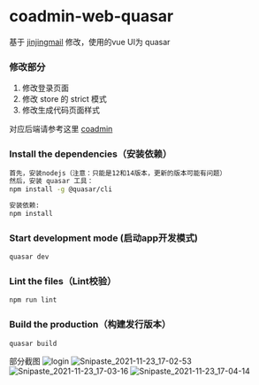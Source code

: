 # coadmin-web-quasar
基于 [jinjingmail](https://github.com/jinjingmail/coadmin-web-quasar) 修改，使用的vue UI为 quasar
### 修改部分
1. 修改登录页面
2. 修改 store 的 strict 模式
3. 修改生成代码页面样式

对应后端请参考这里 [coadmin](https://github.com/RandolphChin/coadmin)

### Install the dependencies（安装依赖）
```bash
首先，安装nodejs（注意：只能是12和14版本，更新的版本可能有问题）
然后，安装 quasar 工具：
npm install -g @quasar/cli

安装依赖:
npm install
```

### Start development mode (启动app开发模式)
```bash
quasar dev
```

### Lint the files（Lint校验）
```bash
npm run lint
```

### Build the production（构建发行版本）
```bash
quasar build
```
部分截图
![login](https://user-images.githubusercontent.com/19374409/142997708-7fb8f404-edbc-413e-addd-e5942ff48b6f.jpg)
![Snipaste_2021-11-23_17-02-53](https://user-images.githubusercontent.com/19374409/142997775-5ceab4c3-6713-427e-8f72-19a310700927.jpg)
![Snipaste_2021-11-23_17-03-16](https://user-images.githubusercontent.com/19374409/142997799-9dbc5437-3f24-4ce9-89db-930120fc52a6.jpg)
![Snipaste_2021-11-23_17-04-14](https://user-images.githubusercontent.com/19374409/142997824-7e4676c9-51b6-4111-bb7f-8916fc22de7f.jpg)
